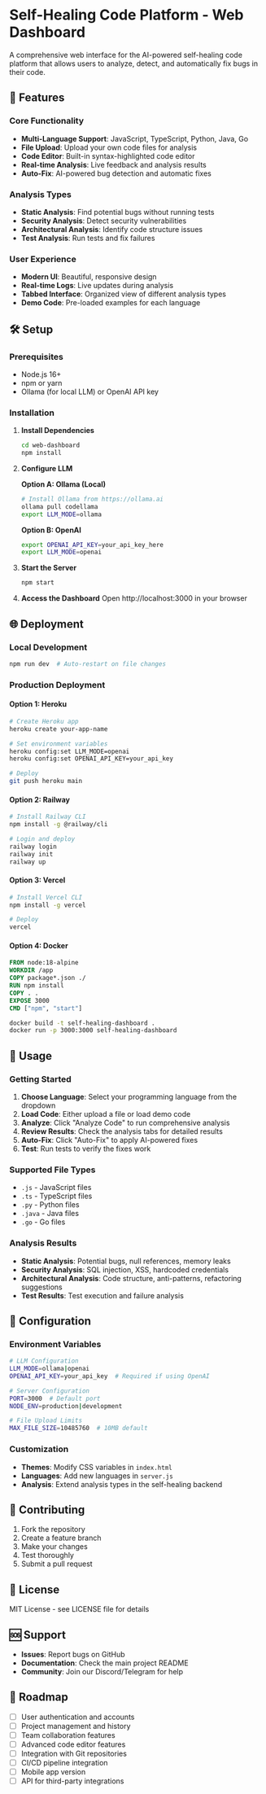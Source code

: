 # Self-Healing Code Platform - Web Dashboard

A comprehensive web interface for the AI-powered self-healing code platform that allows users to analyze, detect, and automatically fix bugs in their code.

## 🚀 Features

### Core Functionality
- **Multi-Language Support**: JavaScript, TypeScript, Python, Java, Go
- **File Upload**: Upload your own code files for analysis
- **Code Editor**: Built-in syntax-highlighted code editor
- **Real-time Analysis**: Live feedback and analysis results
- **Auto-Fix**: AI-powered bug detection and automatic fixes

### Analysis Types
- **Static Analysis**: Find potential bugs without running tests
- **Security Analysis**: Detect security vulnerabilities
- **Architectural Analysis**: Identify code structure issues
- **Test Analysis**: Run tests and fix failures

### User Experience
- **Modern UI**: Beautiful, responsive design
- **Real-time Logs**: Live updates during analysis
- **Tabbed Interface**: Organized view of different analysis types
- **Demo Code**: Pre-loaded examples for each language

## 🛠️ Setup

### Prerequisites
- Node.js 16+ 
- npm or yarn
- Ollama (for local LLM) or OpenAI API key

### Installation

1. **Install Dependencies**
   ```bash
   cd web-dashboard
   npm install
   ```

2. **Configure LLM**
   
   **Option A: Ollama (Local)**
   ```bash
   # Install Ollama from https://ollama.ai
   ollama pull codellama
   export LLM_MODE=ollama
   ```
   
   **Option B: OpenAI**
   ```bash
   export OPENAI_API_KEY=your_api_key_here
   export LLM_MODE=openai
   ```

3. **Start the Server**
   ```bash
   npm start
   ```

4. **Access the Dashboard**
   Open http://localhost:3000 in your browser

## 🌐 Deployment

### Local Development
```bash
npm run dev  # Auto-restart on file changes
```

### Production Deployment

#### Option 1: Heroku
```bash
# Create Heroku app
heroku create your-app-name

# Set environment variables
heroku config:set LLM_MODE=openai
heroku config:set OPENAI_API_KEY=your_api_key

# Deploy
git push heroku main
```

#### Option 2: Railway
```bash
# Install Railway CLI
npm install -g @railway/cli

# Login and deploy
railway login
railway init
railway up
```

#### Option 3: Vercel
```bash
# Install Vercel CLI
npm install -g vercel

# Deploy
vercel
```

#### Option 4: Docker
```dockerfile
FROM node:18-alpine
WORKDIR /app
COPY package*.json ./
RUN npm install
COPY . .
EXPOSE 3000
CMD ["npm", "start"]
```

```bash
docker build -t self-healing-dashboard .
docker run -p 3000:3000 self-healing-dashboard
```

## 📱 Usage

### Getting Started
1. **Choose Language**: Select your programming language from the dropdown
2. **Load Code**: Either upload a file or load demo code
3. **Analyze**: Click "Analyze Code" to run comprehensive analysis
4. **Review Results**: Check the analysis tabs for detailed results
5. **Auto-Fix**: Click "Auto-Fix" to apply AI-powered fixes
6. **Test**: Run tests to verify the fixes work

### Supported File Types
- `.js` - JavaScript files
- `.ts` - TypeScript files  
- `.py` - Python files
- `.java` - Java files
- `.go` - Go files

### Analysis Results
- **Static Analysis**: Potential bugs, null references, memory leaks
- **Security Analysis**: SQL injection, XSS, hardcoded credentials
- **Architectural Analysis**: Code structure, anti-patterns, refactoring suggestions
- **Test Results**: Test execution and failure analysis

## 🔧 Configuration

### Environment Variables
```bash
# LLM Configuration
LLM_MODE=ollama|openai
OPENAI_API_KEY=your_api_key  # Required if using OpenAI

# Server Configuration  
PORT=3000  # Default port
NODE_ENV=production|development

# File Upload Limits
MAX_FILE_SIZE=10485760  # 10MB default
```

### Customization
- **Themes**: Modify CSS variables in `index.html`
- **Languages**: Add new languages in `server.js`
- **Analysis**: Extend analysis types in the self-healing backend

## 🤝 Contributing

1. Fork the repository
2. Create a feature branch
3. Make your changes
4. Test thoroughly
5. Submit a pull request

## 📄 License

MIT License - see LICENSE file for details

## 🆘 Support

- **Issues**: Report bugs on GitHub
- **Documentation**: Check the main project README
- **Community**: Join our Discord/Telegram for help

## 🎯 Roadmap

- [ ] User authentication and accounts
- [ ] Project management and history
- [ ] Team collaboration features
- [ ] Advanced code editor features
- [ ] Integration with Git repositories
- [ ] CI/CD pipeline integration
- [ ] Mobile app version
- [ ] API for third-party integrations
